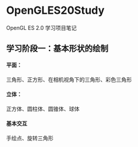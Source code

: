 # OpenGLES20Study
OpenGL ES 2.0 学习项目笔记


## 学习阶段一：基本形状的绘制
#### 平面：
三角形、正方形、在相机视角下的三角形、彩色三角形

#### 立体：
正方体、圆柱体、圆锥体、球体

#### 基本交互
手绘点、旋转三角形







